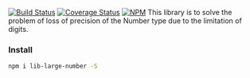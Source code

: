 [![Build Status](https://travis-ci.com/KevinZyz/lib-large-number.svg?branch=master)](https://travis-ci.com/KevinZyz/lib-large-number)
[![Coverage Status](https://coveralls.io/repos/github/KevinZyz/lib-large-number/badge.svg?branch=master)](https://coveralls.io/github/KevinZyz/lib-large-number?branch=master)
[![NPM](https://nodei.co/npm/lib-large-number.png?downloads=true)](https://www.npmjs.com/package/lib-large-number)
This library is to solve the problem of loss of precision of the Number type due to the limitation of digits.
### Install
``` sh
npm i lib-large-number -S
```